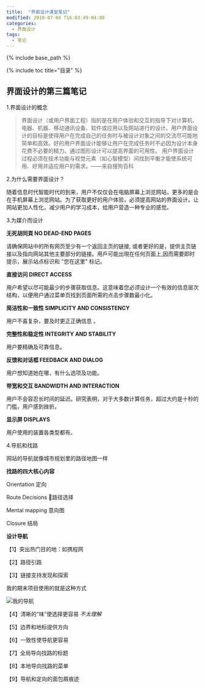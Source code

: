 ```yaml
---
title:  "界面设计课堂笔记"
modified: 2018-07-04 T16:03:49-04:00
categories: 
  - 界面设计
tags:
  - 笔记
---
```


{% include base_path %}

{% include toc title="目录" %}


## 界面设计的第三篇笔记

1.界面设计的概念

> 界面设计（或用户界面工程）指的是在用户体验和交互的指导下对计算机、电器、机器、移动通讯设备、软件或应用以及网站进行的设计。用户界面设计的目标是使得用户在完成自己的任务时与被设计对象之间的交流尽可能地简单和高效。好的用户界面设计能够让用户在完成任务时不必因为设计本身花费不必要的精力。通过图形设计可以提高界面的可用性。 用户界面设计过程必须在技术功能与视觉元素（如心智模型）间找到平衡才能使系统可用、好用并适应用户的需求。——来自搜狗百科

2.为什么需要界面设计？

随着信息时代智能时代的到来，用户不仅仅会在电脑屏幕上浏览网站，更多的是会在手机屏幕上浏览网站。为了获取更好的用户体验，必须提高网站的界面设计。让网站更加人性化，减少用户的学习成本，给用户营造一种专业的感觉。

3.为媒介而设计


**无死胡同頁 NO DEAD-END PAGES**

请确保网站中的所有网页至少有一个返回主页的链接, 或者更好的是，提供主页链接以及指向网站其他主要部分的链接。用戶可能出現在任何页面上,因而需要即时提示，展示站点标识和 "您在这里" 标记。

**直接访问 DIRECT ACCESS**

用户希望以尽可能最少的步骤获取信息。这意味着您必须设计一个有效的信息层次结构，以便用户通过菜单页找到页面所需的点击步骤数最小化。

**简洁性和一致性 SIMPLICITY AND CONSISTENCY**

用户不喜复杂，要及时更正正确信息 。

**完整性和稳定性 INTEGRITY AND STABILITY**

用户要精确及可靠信息。

**反馈和对话框 FEEDBACK AND DIALOG**

用户想知道她在哪，有什么选项及功能。

**带宽和交互 BANDWIDTH AND INTERACTION**

用户不会容忍长时间的延迟。研究表明，对于大多数计算任务，超过大约是十秒的门槛，用户感到挫折。

**显示屏 DISPLAYS**

用户使用的装置各类型都有。

4.导航和找路

网站的导航就像城市规划里的路径地图一样

**找路的四大核心内容**

Orientation 定向

Route Decisions 路径选择

Mental mapping 意向图

Closure 结局

**设计导航**

【1】突出热门目的地：如携程网

【2】路径引路

【3】链接支持发现和探索

我的期末项目使用的就是这种方式

![我的导航](https://gitee.com/NFUNM030/minimal-mistakes/raw/master/images/%E6%88%91%E7%9A%84%E5%AF%BC%E8%88%AA.png)

【4】清晰的“味”使选择更容易 *不太理解*

【5】边界和地标提供方向

【6】一致性使导航更容易

【7】全局导向找路的标题

【8】本地导向找路的菜单

【9】导航和定向的面包屑痕迹

